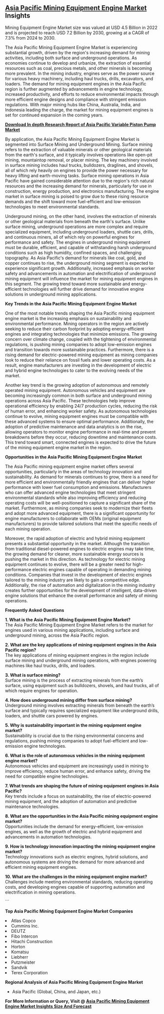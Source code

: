 <h2><a href="https://www.verifiedmarketreports.com/download-sample/?rid=418206&amp;utm_source=Github-Feb&amp;utm_medium=219" target="_blank">Asia Pacific Mining Equipment Engine Market</a> Insights</h2><p>Mining Equipment Engine Market size was valued at USD 4.5 Billion in 2022 and is projected to reach USD 7.2 Billion by 2030, growing at a CAGR of 7.3% from 2024 to 2030.</p><p><p>The Asia Pacific Mining Equipment Engine Market is experiencing substantial growth, driven by the region's increasing demand for mining activities, including both surface and underground operations. As economies continue to develop and urbanize, the extraction of essential resources such as coal, precious metals, and other minerals is becoming more prevalent. In the mining industry, engines serve as the power source for various heavy machinery, including haul trucks, drills, excavators, and loaders. The demand for mining equipment engines in the Asia Pacific region is further augmented by advancements in engine technology, increased productivity, and efforts to reduce environmental impacts through more efficient engine designs and compliance with stringent emission regulations. With major mining hubs like China, Australia, India, and Indonesia leading the charge, the market for mining equipment engines is set for continued expansion in the coming years. <a href="#"><p><strong>Download In depth Research Report of <a href="https://www.verifiedmarketreports.com/download-sample/?rid=236118&amp;utm_source=Pulse-Dec&amp;utm_medium=219" target="_blank">Asia Pacific Variable Piston Pump Market</a></strong></p></a></p> <p>By application, the Asia Pacific Mining Equipment Engine Market is segmented into Surface Mining and Underground Mining. Surface mining refers to the extraction of valuable minerals or other geological materials from the earth's surface, and it typically involves operations like open-pit mining, mountaintop removal, or placer mining. The key machinery involved in surface mining includes haul trucks, bulldozers, draglines, and shovels, all of which rely heavily on engines to provide the power necessary for heavy lifting and earth-moving tasks. Surface mining operations in Asia Pacific have gained considerable attention due to the region's rich natural resources and the increasing demand for minerals, particularly for use in construction, energy production, and electronics manufacturing. The engine market in surface mining is poised to grow due to these rising resource demands and the shift toward more fuel-efficient and low-emission technologies to meet environmental standards. <p>Underground mining, on the other hand, involves the extraction of minerals or other geological materials from beneath the earth's surface. Unlike surface mining, underground operations are more complex and require specialized equipment, including underground loaders, shuttle cars, drills, and continuous miners, all of which rely on powerful engines for performance and safety. The engines in underground mining equipment must be durable, efficient, and capable of withstanding harsh underground conditions such as high humidity, confined spaces, and challenging topography. As Asia Pacific's demand for minerals like coal, gold, and copper continues to rise, the underground mining segment is expected to experience significant growth. Additionally, increased emphasis on worker safety and advancements in automation and electrification of underground mining equipment will influence the market for mining equipment engines in this segment. The growing trend toward more sustainable and energy-efficient technologies will further drive demand for innovative engine solutions in underground mining applications.</p> <p><strong>Key Trends in the Asia Pacific Mining Equipment Engine Market</strong></p> <p>One of the most notable trends shaping the Asia Pacific mining equipment engine market is the increasing emphasis on sustainability and environmental performance. Mining operators in the region are actively seeking to reduce their carbon footprint by adopting energy-efficient engines and integrating technologies that minimize emissions. The growing concern over climate change, coupled with the tightening of environmental regulations, is pushing mining companies to adopt low-emission engines and transition towards more sustainable practices. Furthermore, there is a rising demand for electric-powered mining equipment as mining companies look to reduce their reliance on fossil fuels and lower operating costs. As a result, engine manufacturers are investing in the development of electric and hybrid engine technologies to cater to the evolving needs of the market. <p>Another key trend is the growing adoption of autonomous and remotely operated mining equipment. Autonomous vehicles and equipment are becoming increasingly common in both surface and underground mining operations across Asia Pacific. These technologies help improve operational efficiency by enabling 24/7 production cycles, reducing the risk of human error, and enhancing worker safety. As autonomous technologies continue to evolve, mining equipment engines must be compatible with these advanced systems to ensure optimal performance. Additionally, the adoption of predictive maintenance and data analytics is on the rise, allowing operators to monitor engine performance in real-time and prevent breakdowns before they occur, reducing downtime and maintenance costs. This trend toward smart, connected engines is expected to drive the future of the mining equipment engine market in the region.</p> <p><strong>Opportunities in the Asia Pacific Mining Equipment Engine Market</strong></p> <p>The Asia Pacific mining equipment engine market offers several opportunities, particularly in the areas of technology innovation and sustainability. As demand for minerals continues to grow, there is a need for more efficient and environmentally friendly engines that can deliver higher performance with lower fuel consumption and emissions. Manufacturers who can offer advanced engine technologies that meet stringent environmental standards while also improving efficiency and reducing operating costs will be well-positioned to capture a significant share of the market. Furthermore, as mining companies seek to modernize their fleets and adopt more advanced equipment, there is a significant opportunity for engine manufacturers to collaborate with OEMs (original equipment manufacturers) to provide tailored solutions that meet the specific needs of each mining operation. <p>Moreover, the rapid adoption of electric and hybrid mining equipment presents a substantial opportunity in the market. Although the transition from traditional diesel-powered engines to electric engines may take time, the growing demand for cleaner, more sustainable energy sources is pushing the market in this direction. As technology for electric mining equipment continues to evolve, there will be a greater need for high-performance electric engines capable of operating in demanding mining conditions. Companies that invest in the development of electric engines tailored to the mining industry are likely to gain a competitive edge. Additionally, the rise of automation and digitalization in the mining industry creates further opportunities for the development of intelligent, data-driven engine solutions that enhance the overall performance and safety of mining operations.</p> <p><strong>Frequently Asked Questions</strong></p> <p><strong>1. What is the Asia Pacific Mining Equipment Engine Market?</strong><br> The Asia Pacific Mining Equipment Engine Market refers to the market for engines used in various mining applications, including surface and underground mining, across the Asia Pacific region.</p> <p><strong>2. What are the key applications of mining equipment engines in the Asia Pacific region?</strong><br> The key applications of mining equipment engines in the region include surface mining and underground mining operations, with engines powering machines like haul trucks, drills, and loaders.</p> <p><strong>3. What is surface mining?</strong><br> Surface mining is the process of extracting minerals from the earth’s surface, using equipment such as bulldozers, shovels, and haul trucks, all of which require engines for operation.</p> <p><strong>4. How does underground mining differ from surface mining?</strong><br> Underground mining involves extracting minerals from beneath the earth’s surface and typically requires specialized equipment like underground drills, loaders, and shuttle cars powered by engines.</p> <p><strong>5. Why is sustainability important in the mining equipment engine market?</strong><br> Sustainability is crucial due to the rising environmental concerns and regulations, pushing mining companies to adopt fuel-efficient and low-emission engine technologies.</p> <p><strong>6. What is the role of autonomous vehicles in the mining equipment engine market?</strong><br> Autonomous vehicles and equipment are increasingly used in mining to improve efficiency, reduce human error, and enhance safety, driving the need for compatible engine technologies.</p> <p><strong>7. What trends are shaping the future of mining equipment engines in Asia Pacific?</strong><br> Key trends include a focus on sustainability, the rise of electric-powered mining equipment, and the adoption of automation and predictive maintenance technologies.</p> <p><strong>8. What are the opportunities in the Asia Pacific mining equipment engine market?</strong><br> Opportunities include the demand for energy-efficient, low-emission engines, as well as the growth of electric and hybrid equipment and advancements in automation technologies.</p> <p><strong>9. How is technology innovation impacting the mining equipment engine market?</strong><br> Technology innovations such as electric engines, hybrid solutions, and autonomous systems are driving the demand for more advanced and efficient mining equipment engines.</p> <p><strong>10. What are the challenges in the mining equipment engine market?</strong><br> Challenges include meeting environmental standards, reducing operating costs, and developing engines capable of supporting automation and electrification in mining operations.</p> ```</p><p><strong>Top Asia Pacific Mining Equipment Engine Market Companies</strong></p><div data-test-id=""><p><li>Atlas Copco</li><li> Cummins Inc.</li><li> DEUTZ</li><li> Fibo Intercon</li><li> Hitachi Construction</li><li> Horton</li><li> Komatsu</li><li> Liebherr</li><li> Putzmeister</li><li> Sandvik</li><li> Terex Corporation</li></p><div><strong>Regional Analysis of&nbsp;Asia Pacific Mining Equipment Engine Market</strong></div><ul><li dir="ltr"><p dir="ltr">Asia Pacific (Global, China, and Japan, etc.)</p></li></ul><p><strong>For More Information or Query, Visit @&nbsp;</strong><strong><a href="https://www.verifiedmarketreports.com/product/mining-equipment-engine-market/?utm_source=Github-Feb&amp;utm_medium=219" target="_blank">Asia Pacific Mining Equipment Engine Market Insights Size And Forecast</a></strong></p></div><h2>&nbsp;</h2><div data-test-id="">&nbsp;</div>
